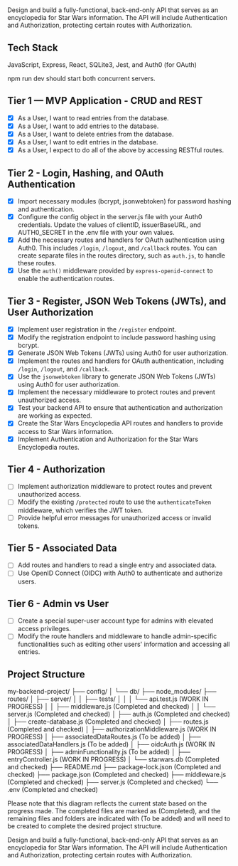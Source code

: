 # 


Design and build a fully-functional, back-end-only API that serves as an encyclopedia for Star Wars information. The API will include Authentication and Authorization, protecting certain routes with Authorization.

## Tech Stack

JavaScript, Express, React, SQLite3, Jest, and Auth0 (for OAuth)

npm run dev should start both concurrent servers.

## Tier 1 — MVP Application - CRUD and REST

- [x] As a User, I want to read entries from the database.
- [x] As a User, I want to add entries to the database.
- [x] As a User, I want to delete entries from the database.
- [x] As a User, I want to edit entries in the database.
- [x] As a User, I expect to do all of the above by accessing RESTful routes.

## Tier 2 - Login, Hashing, and OAuth Authentication

- [x] Import necessary modules (bcrypt, jsonwebtoken) for password hashing and authentication.
- [x] Configure the config object in the server.js file with your Auth0 credentials. Update the values of clientID, issuerBaseURL, and AUTH0_SECRET in the .env file with your own values.
- [x] Add the necessary routes and handlers for OAuth authentication using Auth0. This includes `/login`, `/logout`, and `/callback` routes. You can create separate files in the routes directory, such as `auth.js`, to handle these routes.
- [x] Use the `auth()` middleware provided by `express-openid-connect` to enable the authentication routes.

## Tier 3 - Register, JSON Web Tokens (JWTs), and User Authorization

- [x] Implement user registration in the `/register` endpoint.
- [x] Modify the registration endpoint to include password hashing using bcrypt.
- [x] Generate JSON Web Tokens (JWTs) using Auth0 for user authorization.
- [x] Implement the routes and handlers for OAuth authentication, including `/login`, `/logout`, and `/callback`.
- [x] Use the `jsonwebtoken` library to generate JSON Web Tokens (JWTs) using Auth0 for user authorization.
- [x] Implement the necessary middleware to protect routes and prevent unauthorized access.
- [x] Test your backend API to ensure that authentication and authorization are working as expected.
- [x] Create the Star Wars Encyclopedia API routes and handlers to provide access to Star Wars information.
- [x] Implement Authentication and Authorization for the Star Wars Encyclopedia routes.

## Tier 4 - Authorization

- [ ] Implement authorization middleware to protect routes and prevent unauthorized access.
- [ ] Modify the existing `/protected` route to use the `authenticateToken` middleware, which verifies the JWT token.
- [ ] Provide helpful error messages for unauthorized access or invalid tokens.

## Tier 5 - Associated Data

- [ ] Add routes and handlers to read a single entry and associated data.
- [ ] Use OpenID Connect (OIDC) with Auth0 to authenticate and authorize users.

## Tier 6 - Admin vs User

- [ ] Create a special super-user account type for admins with elevated access privileges.
- [ ] Modify the route handlers and middleware to handle admin-specific functionalities such as editing other users' information and accessing all entries.

## Project Structure

my-backend-project/
├── config/
│   └── db/
├── node_modules/
├── routes/
│   ├── server/
│   │   ├── tests/
│   │   │   └── api.test.js (WORK IN PROGRESS)
│   │   ├── middleware.js (Completed and checked)
│   │   └── server.js (Completed and checked)
│   ├── auth.js (Completed and checked)
│   ├── create-database.js (Completed and checked)
│   ├── routes.js (Completed and checked)
│   ├── authorizationMiddleware.js (WORK IN PROGRESS)
│   ├── associatedDataRoutes.js (To be added)
│   ├── associatedDataHandlers.js (To be added)
│   ├── oidcAuth.js (WORK IN PROGRESS)
│   ├── adminFunctionality.js (To be added)
│   ├── entryController.js (WORK IN PROGRESS)
│   └── starwars.db (Completed and checked)
├── README.md
├── package-lock.json (Completed and checked)
├── package.json (Completed and checked)
├── middleware.js (Completed and checked)
├── server.js (Completed and checked)
└── .env (Completed and checked)

Please note that this diagram reflects the current state based on the progress made. The completed files are marked as (Completed), and the remaining files and folders are indicated with (To be added) and will need to be created to complete the desired project structure.

Design and build a fully-functional, back-end-only API that serves as an encyclopedia for Star Wars information. The API will include Authentication and Authorization, protecting certain routes with Authorization.
